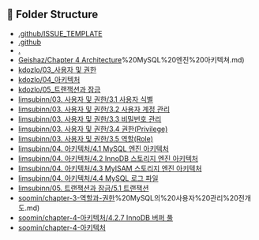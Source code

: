 ## 📁 Folder Structure
- [.github/ISSUE_TEMPLATE](.github/ISSUE_TEMPLATE/issue-template.md)
- [.github](.github/PULL_REQUEST_TEMPLATE.md)
- [.](FOLDER_TREE.md)
- [Geishaz/Chapter 4 Architecture](Geishaz/Chapter%204%20Architecture/4.1)%20MySQL%20엔진%20아키텍쳐.md)
- [kdozlo/03_사용자 및 권한](kdozlo/03_사용자%20및%20권한/3.1_사용자%20식별.md)
- [kdozlo/04_아키텍처](kdozlo/04_아키텍처/4.1_MySQL%20엔진%20아키텍처.md)
- [kdozlo/05_트랜잭션과 잠금](kdozlo/05_트랜잭션과%20잠금/5.1_트랜잭션.md)
- [limsubinn/03. 사용자 및 권한/3.1 사용자 식별](limsubinn/03.%20사용자%20및%20권한/3.1%20사용자%20식별/README.md)
- [limsubinn/03. 사용자 및 권한/3.2 사용자 계정 관리](limsubinn/03.%20사용자%20및%20권한/3.2%20사용자%20계정%20관리/README.md)
- [limsubinn/03. 사용자 및 권한/3.3 비밀번호 관리](limsubinn/03.%20사용자%20및%20권한/3.3%20비밀번호%20관리/README.md)
- [limsubinn/03. 사용자 및 권한/3.4 권한(Privilege)](limsubinn/03.%20사용자%20및%20권한/3.4%20권한(Privilege)/README.md)
- [limsubinn/03. 사용자 및 권한/3.5 역할(Role)](limsubinn/03.%20사용자%20및%20권한/3.5%20역할(Role)/README.md)
- [limsubinn/04. 아키텍처/4.1 MySQL 엔진 아키텍처](limsubinn/04.%20아키텍처/4.1%20MySQL%20엔진%20아키텍처/README.md)
- [limsubinn/04. 아키텍처/4.2 InnoDB 스토리지 엔진 아키텍처](limsubinn/04.%20아키텍처/4.2%20InnoDB%20스토리지%20엔진%20아키텍처/README.md)
- [limsubinn/04. 아키텍처/4.3 MyISAM 스토리지 엔진 아키텍처](limsubinn/04.%20아키텍처/4.3%20MyISAM%20스토리지%20엔진%20아키텍처/README.md)
- [limsubinn/04. 아키텍처/4.4 MySQL 로그 파일](limsubinn/04.%20아키텍처/4.4%20MySQL%20로그%20파일/README.md)
- [limsubinn/05. 트랜잭션과 잠금/5.1 트랜잭션](limsubinn/05.%20트랜잭션과%20잠금/5.1%20트랜잭션/README.md)
- [soomin/chapter-3-역할과-권한](soomin/chapter-3-역할과-권한/3.0)%20MySQL의%20사용자%20관리%20전개도.md)
- [soomin/chapter-4-아키텍처/4.2.7 InnoDB 버퍼 풀](soomin/chapter-4-아키텍처/4.2.7%20InnoDB%20버퍼%20풀/-목차-.md)
- [soomin/chapter-4-아키텍처](soomin/chapter-4-아키텍처/4.2.8%20Double%20Write%20Buffer.md)
